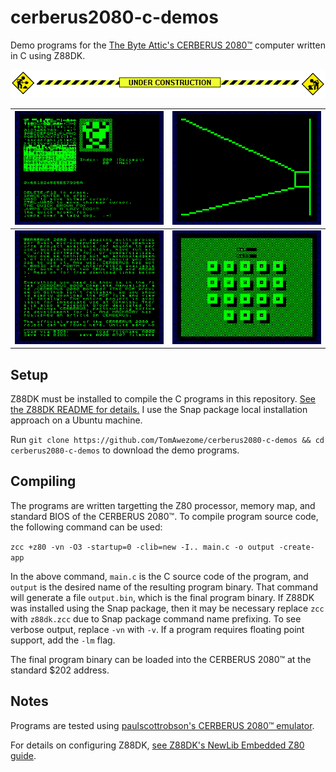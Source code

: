 # cerberus2080-c-demos

Demo programs for the [The Byte Attic's CERBERUS 2080™](https://github.com/TheByteAttic/CERBERUS2080) computer written in C using Z88DK.

![](images/construction.gif)

|![](images/fonteditor.png)|![](images/bitmapengine.gif)|
|:-:|:-:|
|![](images/texteditor.gif)|![](images/calculator.png)|


## Setup

Z88DK must be installed to compile the C programs in this repository. [See the Z88DK README for details.](https://github.com/z88dk/z88dk#installation) I use the Snap package local installation approach on a Ubuntu machine.

Run `git clone https://github.com/TomAwezome/cerberus2080-c-demos && cd cerberus2080-c-demos` to download the demo programs.

## Compiling

The programs are written targetting the Z80 processor, memory map, and standard BIOS of the CERBERUS 2080™. To compile program source code, the following command can be used:

`zcc +z80 -vn -O3 -startup=0 -clib=new -I.. main.c -o output -create-app`

In the above command, `main.c` is the C source code of the program, and `output` is the desired name of the resulting program binary. That command will generate a file `output.bin`, which is the final program binary. If Z88DK was installed using the Snap package, then it may be necessary replace `zcc` with `z88dk.zcc` due to Snap package command name prefixing. To see verbose output, replace `-vn` with `-v`. If a program requires floating point support, add the `-lm` flag.

The final program binary can be loaded into the CERBERUS 2080™ at the standard $202 address.

## Notes

Programs are tested using [paulscottrobson's CERBERUS 2080™ emulator](https://github.com/paulscottrobson/cerberus-2080).

For details on configuring Z88DK,  [see Z88DK's NewLib Embedded Z80 guide](https://github.com/z88dk/z88dk/wiki/NewLib--Platform--Embedded).


